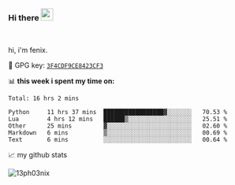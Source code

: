 ### Hi there <img src="https://media.giphy.com/media/hvRJCLFzcasrR4ia7z/giphy.gif" width="25px">

<br />

hi, i'm fenix.

:key: GPG key: [`3F4CDF9CE8423CF3`](https://github.com/13ph03nix.gpg)


📊 **this week i spent my time on:**
<!--START_SECTION:waka-->
```text
Total: 16 hrs 2 mins

Python     11 hrs 37 mins  █████████████████▓░░░░░░░   70.53 % 
Lua        4 hrs 12 mins   ██████▒░░░░░░░░░░░░░░░░░░   25.51 % 
Other      25 mins         ▓░░░░░░░░░░░░░░░░░░░░░░░░   02.60 % 
Markdown   6 mins          ▒░░░░░░░░░░░░░░░░░░░░░░░░   00.69 % 
Text       6 mins          ░░░░░░░░░░░░░░░░░░░░░░░░░   00.64 % 
```
<!--END_SECTION:waka-->


📈 my github stats

<a>
<img align="center" src="https://github-readme-stats.vercel.app/api?username=13ph03nix&show_icons=true&hide=stars&include_all_commits=true&theme=blueberry" alt="13ph03nix" />
</a>
